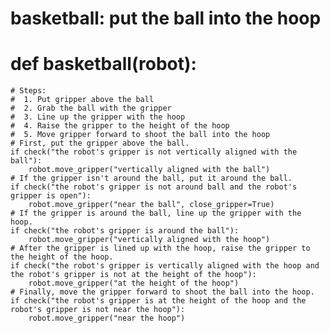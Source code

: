 # basketball: put the ball into the hoop
# def basketball(robot):
    # Steps:
    #  1. Put gripper above the ball
    #  2. Grab the ball with the gripper
    #  3. Line up the gripper with the hoop
    #  4. Raise the gripper to the height of the hoop
    #  5. Move gripper forward to shoot the ball into the hoop
    # First, put the gripper above the ball.
    if check("the robot's gripper is not vertically aligned with the ball"):
        robot.move_gripper("vertically aligned with the ball")
    # If the gripper isn't around the ball, put it around the ball.
    if check("the robot's gripper is not around ball and the robot's gripper is open"):
        robot.move_gripper("near the ball", close_gripper=True)
    # If the gripper is around the ball, line up the gripper with the hoop.
    if check("the robot's gripper is around the ball"):
        robot.move_gripper("vertically aligned with the hoop")
    # After the gripper is lined up with the hoop, raise the gripper to the height of the hoop.
    if check("the robot's gripper is vertically aligned with the hoop and the robot's gripper is not at the height of the hoop"):
        robot.move_gripper("at the height of the hoop")
    # Finally, move the gripper forward to shoot the ball into the hoop.
    if check("the robot's gripper is at the height of the hoop and the robot's gripper is not near the hoop"):
        robot.move_gripper("near the hoop")